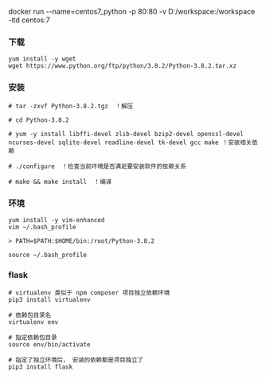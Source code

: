 docker run --name=centos7_python -p 80:80 -v D:/workspace:/workspace -itd centos:7

### 下载
~~~
yum install -y wget
wget https://www.python.org/ftp/python/3.8.2/Python-3.8.2.tar.xz
~~~

### 安装
~~~
# tar -zxvf Python-3.8.2.tgz  ！解压

# cd Python-3.8.2

# yum -y install libffi-devel zlib-devel bzip2-devel openssl-devel ncurses-devel sqlite-devel readline-devel tk-devel gcc make ！安装相关依赖

# ./configure  ！检查当前环境是否满足要安装软件的依赖关系

# make && make install  ！编译
~~~

### 环境
~~~
yum install -y vim-enhanced
vim ~/.bash_profile

> PATH=$PATH:$HOME/bin:/root/Python-3.8.2

source ~/.bash_profile
~~~

### flask
~~~
# virtualenv 类似于 npm composer 项目独立依赖环境
pip3 install virtualenv

# 依赖包目录名
virtualenv env

# 指定依赖包目录
source env/bin/activate

# 指定了独立环境后， 安装的依赖都是项目独立了
pip3 install flask
~~~